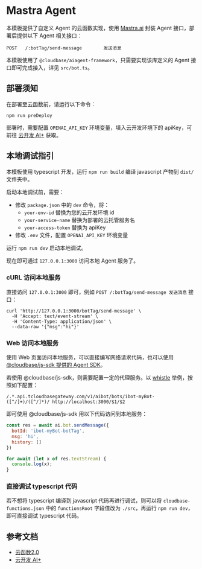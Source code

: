 # Mastra Agent

本模板提供了自定义 Agent 的云函数实现，使用 [Mastra.ai](https://mastra.ai/) 封装 Agent 接口，部署后提供以下 Agent 相关接口：

```shell
POST   /:botTag/send-message        发送消息
```

本模板使用了 `@cloudbase/aiagent-framework`，只需要实现该库定义的 Agent 接口即可完成接入，详见 `src/bot.ts`。

## 部署须知

在部署至云函数前，请运行以下命令：

```shell
npm run preDeploy
```

部署时，需要配置 `OPENAI_API_KEY` 环境变量，填入云开发环境下的 apiKey，可前往 [云开发 AI+](https://tcb.cloud.tencent.com/dev#/env/apikey) 获取。

## 本地调试指引

本模板使用 typescript 开发，运行 `npm run build` 编译 javascript 产物到 `dist/` 文件夹中。

启动本地调试前，需要：

- 修改 `package.json` 中的 `dev` 命令，将：
  - `your-env-id` 替换为您的云开发环境 id
  - `your-service-name` 替换为部署的云托管服务名
  - `your-access-token` 替换为 apiKey
- 修改 `.env` 文件，配置 `OPENAI_API_KEY` 环境变量

运行 `npm run dev` 启动本地调试。

现在即可通过 `127.0.0.1:3000` 访问本地 Agent 服务了。

### cURL 访问本地服务

直接访问 `127.0.0.1:3000` 即可，例如 `POST /:botTag/send-message 发送消息` 接口：

```shell
curl 'http://127.0.0.1:3000/botTag/send-message' \
  -H 'Accept: text/event-stream' \
  -H 'Content-Type: application/json' \
  --data-raw '{"msg":"hi"}'
```

### Web 访问本地服务

使用 Web 页面访问本地服务，可以直接编写网络请求代码，也可以使用 [@cloudbase/js-sdk 提供的 Agent SDK](https://docs.cloudbase.net/ai/agent/sdk)。

若使用 @cloudbase/js-sdk，则需要配置一定的代理服务。以 [whistle](https://wproxy.org/whistle/) 举例，按照如下配置：

```shell
/.*.api.tcloudbasegateway.com/v1/aibot/bots/ibot-myBot-([^/]+)/([^/]*)/ http://localhost:3000/$1/$2
```

即可使用 @cloudbase/js-sdk 用以下代码访问到本地服务：

```js
const res = await ai.bot.sendMessage({
  botId: 'ibot-myBot-botTag',
  msg: 'hi',
  history: []
})

for await (let x of res.textStream) {
  console.log(x);
}
```

### 直接调试 typescript 代码

若不想将 typescript 编译到 javascript 代码再进行调试，则可以将 `cloudbase-functions.json` 中的 `functionsRoot` 字段值改为 `./src`，再运行 `npm run dev`，即可直接调试 typescript 代码。

## 参考文档

- [云函数2.0](https://docs.cloudbase.net/cbrf/intro)
- [云开发 AI+](https://docs.cloudbase.net/ai/introduce)
